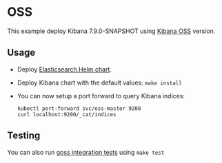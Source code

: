 # OSS

This example deploy Kibana 7.9.0-SNAPSHOT using [Kibana OSS][] version.


## Usage

* Deploy [Elasticsearch Helm chart][].

* Deploy Kibana chart with the default values: `make install`

* You can now setup a port forward to query Kibana indices:

  ```
  kubectl port-forward svc/oss-master 9200
  curl localhost:9200/_cat/indices
  ```


## Testing

You can also run [goss integration tests][] using `make test`


[kibana oss]: https://www.elastic.co/downloads/kibana-oss
[elasticsearch helm chart]: https://github.com/elastic/helm-charts/tree/7.9/elasticsearch/examples/oss/
[goss integration tests]: https://github.com/elastic/helm-charts/tree/7.9/kibana/examples/oss/test/goss.yaml
